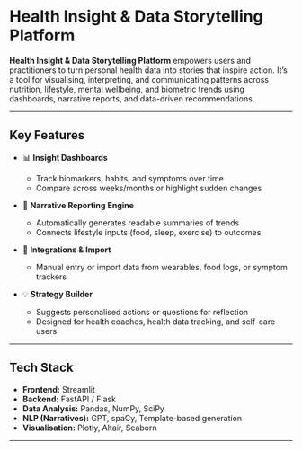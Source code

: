 # Health Insight & Data Storytelling Platform

**Health Insight & Data Storytelling Platform** empowers users and practitioners to turn personal health data into stories that inspire action. It’s a tool for visualising, interpreting, and communicating patterns across nutrition, lifestyle, mental wellbeing, and biometric trends using dashboards, narrative reports, and data-driven recommendations.

---

## Key Features

- 📊 **Insight Dashboards**
  - Track biomarkers, habits, and symptoms over time
  - Compare across weeks/months or highlight sudden changes

- 🧠 **Narrative Reporting Engine**
  - Automatically generates readable summaries of trends
  - Connects lifestyle inputs (food, sleep, exercise) to outcomes

- 🧩 **Integrations & Import**
  - Manual entry or import data from wearables, food logs, or symptom trackers

- 💡 **Strategy Builder**
  - Suggests personalised actions or questions for reflection
  - Designed for health coaches, health data tracking, and self-care users 

---

## Tech Stack

- **Frontend:** Streamlit 
- **Backend:** FastAPI / Flask
- **Data Analysis:** Pandas, NumPy, SciPy
- **NLP (Narratives):** GPT, spaCy, Template-based generation
- **Visualisation:** Plotly, Altair, Seaborn

---
